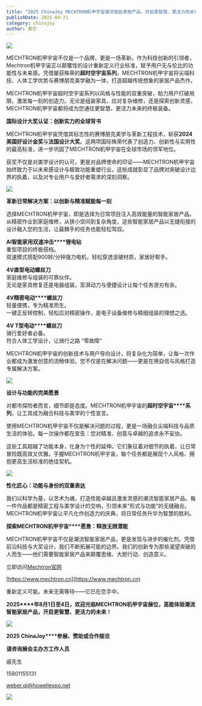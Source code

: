 ```yaml
---
title: "2025 ChinaJoy MECHTRON机甲宇宙潮流智能家居产品，开启更智慧、更活力的未来"
publishDate: 2025-04-21
category: chinajoy
author: 莱尔
---
```


![](https://ec-net-1251389766.cos.ap-shanghai.myqcloud.com/wp-content/uploads/2025/04/20250421180135468.jpeg)

MECHTRON机甲宇宙不仅是一个品牌，更是一场革新。作为科技创新的引领者，Mechtron机甲宇宙正以颠覆性的设计重新定义行业标准，赋予用户无与伦比的功能性与未来感。凭借屡获殊荣的**超时空宇宙系列**，MECHTRON机甲宇宙将尖端科技、人体工学优势与赛博朋克美学融为一体，打造超越传统想象的家居产品杰作。

MECHTRON机甲宇宙超时空宇宙系列以风格与性能的双重突破，助力用户打破局限，激发每一刻的创造力。无论是组装家具、应对复杂维修，还是探索创新灵感，MECHTRON机甲宇宙都将成为您通往更智慧、更活力未来的终极装备。

**国际设计大奖认证：创新实力的全球背书**

MECHTRON机甲宇宙凭借其标志性的赛博朋克美学与革新工程技术，斩获**2024美国****好****设计金奖**与**法国设计大奖**。这两项国际殊荣代表了创造力、创新性与实用性的最高标准，进一步巩固了MECHTRON机甲宇宙在全球市场的领军地位。

获奖不仅是对美学设计的认可，更是对品牌使命的印证——MECHTRON机甲宇宙始终致力于以未来感设计与极致功能重塑行业。这些成就彰显了品牌对突破设计边界的执着，以及对专业用户与爱好者需求的深刻洞察。

![](https://ec-net-1251389766.cos.ap-shanghai.myqcloud.com/wp-content/uploads/2025/04/20250421180140697.gif)

**革新日常解决方案：以创新与精准赋能每一刻**

选择MECHTRON机甲宇宙，即是选择为日常项目注入高效能量的智能家居产品。从精密作业到家庭维修，从狭小空间到复杂角度，这些智能家居产品以无缝衔接的设计融入您的生活，让最棘手的任务也能轻松驾驭。

**AI****智能家用****双速冲击****锂电钻**  
重型项目的终极搭档。  
双速模式搭配900转/分钟强力电机，轻松穿透坚硬材质，家居好帮手。

**4V****直型电动****螺丝刀**  
家庭维修与组装的可靠伙伴。  
无论是家具修复还是电器组装，澎湃动力与便捷设计让每个任务游刃有余。

**4V****精密****电动****螺丝刀**  
轻量便携，专为精准而生。  
一键正反转控制，轻松应对精密操作，是电子设备维修与精细组装的理想之选。

**4V T****型****电动****螺丝刀**  
骑行爱好者必备。  
符合人体工学设计，让骑行之路 “零故障”

MECHTRON机甲宇宙的创新技术与用户导向设计，将复杂化为简单，让每一次作业都成为激发创意的流畅体验。您不仅是在解决问题——更是在用自信与风格打造专属解决方案。

![](https://ec-net-1251389766.cos.ap-shanghai.myqcloud.com/wp-content/uploads/2025/04/20250421180145582.jpeg)

**设计与功能的完美愿景**

对都市探险者而言，细节即是态度。MECHTRON机甲宇宙的**超时空宇宙****系列**，让工具成为融合科技与美学的个性宣言。

使用MECHTRON机甲宇宙不仅是解决问题的过程，更是一场融合尖端科技与品质生活的体验。每一次操作都在宣告：您对精准、创意与卓越的追求永不妥协。

这些工具超越了功能本身，化身为个性的延伸。它们象征着对细节的执着，让日常冒险既高效又优雅。手握MECHTRON机甲宇宙，每个任务都是展现个人风格、拥抱更高生活标准的绝佳契机。

![](https://ec-net-1251389766.cos.ap-shanghai.myqcloud.com/wp-content/uploads/2025/04/20250421180137648.gif)

**性化匠心：功能与身份的双重表达**

我们以科学为基，以艺术为魂，打造性能卓越且激发灵感的潮流智能家居产品。每一件作品都是精密工程与美学设计的交响，引领未来“形式与功能”的无缝融合。MECHTRON机甲宇宙让平凡化作创造力的庆典，将日常任务升华为智慧的胜利。

**探索****MECHTRON****机甲宇宙****愿景：释放无限潜能**

MECHTRON机甲宇宙不仅是潮流智能家居产品，更是发现与进步的催化剂。凭借前沿科技与大奖设计，我们不断拓展可能的边界。我们的创新专为那些渴望突破的人而生——他们需要智能家居产品来颠覆思维、大胆行动、创造意义。

立即访问[Mechtron官网](https://www.mechtron.tech/)

[https://www.mechtron.cn](https://www.mechtron.cn)

重新定义可能。未来无需等待——它已在您手中。

**2025****年8月1日至4日，欢迎光临MECHTRON机甲宇宙展位，高能体验潮流智能家居产品，开启更智慧、更活力的未来！**

![](https://ec-net-1251389766.cos.ap-shanghai.myqcloud.com/wp-content/uploads/2025/04/20250421180227193.png)

**2025 ChinaJoy****参展、赞助或合作接洽**

**请咨询展会主办方工作人员**

戚先生

15801155131

[weber.qi@howellexpo.net](mailto:weber.qi@howellexpo.net)

![](https://ec-net-1251389766.cos.ap-shanghai.myqcloud.com/wp-content/uploads/2025/04/20250421180230339.png)

